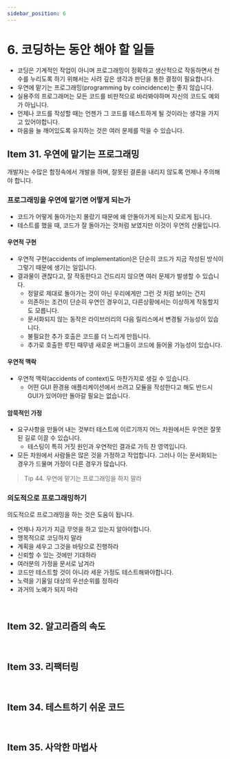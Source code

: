 ```yaml
---
sidebar_position: 6
---
```


# 6. 코딩하는 동안 해야 할 일들

- 코딩은 기계적인 작업이 아니며 프로그래밍이 정확하고 생산적으로 작동하면서 천수를 누리도록 하기 위해서는 사려 깊은 생각과 판단을 통한 결정이 필요합니다.
- 우연에 맡기는 프로그래밍(programming by coincidence)는 좋지 않습니다.
- 실용주의 프로그래머는 모든 코드를 비판적으로 바라봐야하며 자신의 코드도 예외가 아닙니다.
- 언제나 코드를 작성할 때는 언젠가 그 코드를 테스트하게 될 것이라는 생각을 가지고 있어야합니다.
- 마음을 늘 깨어있도록 유지하는 것은 여러 문제를 막을 수 있습니다.

## Item 31. 우연에 맡기는 프로그래밍

개발자는 수많은 함정속에서 개발을 하며, 잘못된 결론을 내리지 않도록 언제나 주의해야 합니다.

### 프로그래밍을 우연에 맡기면 어떻게 되는가

- 코드가 어떻게 돌아가는지 몰랐기 때문에 왜 안돌아가게 되는지 모르게 됩니다.
- 테스트를 했을 때, 코드가 잘 돌아가는 것처럼 보였지만 이것이 우연의 산물입니다.

#### 우연적 구현

- 우연적 구현(accidents of implementation)은 단순히 코드가 지금 작성된 방식이 그렇기 때문에 생기는 일입니다.
- 결과물이 괜찮다고, 잘 작동한다고 건드리지 않으면 여러 문제가 발생할 수 있습니다.
  - 정말로 제대로 돌아가는 것이 아닌 우리에게만 그런 것 처럼 보이는 건지
  - 의존하는 조건이 단순히 우연인 경우이고, 다른상황에서는 이상하게 작동할지도 모릅니다.
  - 문서화되지 않는 동작은 라이브러리의 다음 릴리스에서 변경될 가능성이 있습니다.
  - 불필요한 추가 호출은 코드를 더 느리게 만듭니다.
  - 추가로 호출한 루틴 때무넹 새로운 버그들이 코드에 들어올 가능성이 있습니다.

#### 우연적 맥락

- 우연적 맥락(accidents of context)도 마찬가지로 생길 수 있습니다.
  - 어떤 GUI 환경용 애플리케이션에서 쓰려고 모듈을 작성한다고 해도 반드시 GUI가 있어야만 돌아갈 필요는 없습니다.

#### 암묵적인 가정

- 요구사항을 만들어 내는 것부터 테스트에 이르기까지 어느 차원에서든 우연은 잘못된 길로 이끌 수 있습니다.
  - 테스팅이 특히 거짓 원인과 우연적인 결과로 가득 찬 영역입니다.
- 모든 차원에서 사람들은 많은 것을 가정하고 작업합니다. 그러나 이는 문서화되는 경우가 드물며 가정이 다른 경우가 많습니다.

> Tip 44. 우연에 맡기는 프로그래밍을 하지 말라

### 의도적으로 프로그래밍하기

의도적으로 프로그래밍을 하는 것은 도움이 됩니다.

- 언제나 자기가 지금 무엇을 하고 있는지 알아야합니다.
- 맹목적으로 코딩하지 말라
- 계획을 세우고 그것을 바탕으로 진행하라
- 신뢰할 수 있는 것에만 기대하라
- 여러분의 가정을 문서로 남겨라
- 코드만 테스트할 것이 아니라 세운 가정도 테스트해봐야합니다.
- 노력을 기울일 대상의 우선순위를 정하라
- 과거의 노예가 되지 마라

<br/>

## Item 32. 알고리즘의 속도

<br/>

## Item 33. 리팩터링

<br/>

## Item 34. 테스트하기 쉬운 코드

<br/>

## Item 35. 사악한 마법사
